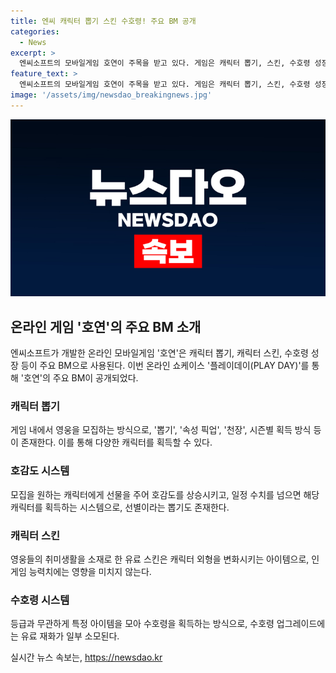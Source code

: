 ```yaml
---
title: 엔씨 캐릭터 뽑기 스킨 수호령! 주요 BM 공개
categories:
  - News
excerpt: >
  엔씨소프트의 모바일게임 호연이 주목을 받고 있다. 게임은 캐릭터 뽑기, 스킨, 수호령 성장 등을 주요 BM으로 소개되며, 다양한 모집 방식과 선물 시스템이 도입되었다. 뽑기, 속성 픽업, 천장, 선별 등으로 캐릭터를 획득할 수 있으며, 호감도를 통해 모집이 가능하고, 영웅들의 취미생활 스킨이 유료로 판매된다. 또한 수호령을 모으는 방식과 업그레이드 시스템도 도입되어 있다. 게임의 다양한 콘텐츠가 유저들에게 화제를 모으고 있다. 호연은 여타 모바일게임과는 차별화된 시스템을 가지고 있어 기대를 모으고 있다.
feature_text: >
  엔씨소프트의 모바일게임 호연이 주목을 받고 있다. 게임은 캐릭터 뽑기, 스킨, 수호령 성장 등을 주요 BM으로 소개되며, 다양한 모집 방식과 선물 시스템이 도입되었다. 뽑기, 속성 픽업, 천장, 선별 등으로 캐릭터를 획득할 수 있으며, 호감도를 통해 모집이 가능하고, 영웅들의 취미생활 스킨이 유료로 판매된다. 또한 수호령을 모으는 방식과 업그레이드 시스템도 도입되어 있다. 게임의 다양한 콘텐츠가 유저들에게 화제를 모으고 있다. 호연은 여타 모바일게임과는 차별화된 시스템을 가지고 있어 기대를 모으고 있다.
image: '/assets/img/newsdao_breakingnews.jpg'
---
```


<p><img src="/assets/img/newsdao_breakingnews.jpg" alt="flaretime 속보" /></p>

<h2 data-ke-size="size26">온라인 게임 '호연'의 주요 BM 소개</h2>

<p data-ke-size="size16">엔씨소프트가 개발한 온라인 모바일게임 '호연'은 캐릭터 뽑기, 캐릭터 스킨, 수호령 성장 등이 주요 BM으로 사용된다. 이번 온라인 쇼케이스 '플레이데이(PLAY DAY)'를 통해 '호연'의 주요 BM이 공개되었다.</p>

<h3>캐릭터 뽑기</h3>

<p data-ke-size="size16">게임 내에서 영웅을 모집하는 방식으로, '뽑기', '속성 픽업', '천장', 시즌별 획득 방식 등이 존재한다. 이를 통해 다양한 캐릭터를 획득할 수 있다.</p>

<h3>호감도 시스템</h3>

<p data-ke-size="size16">모집을 원하는 캐릭터에게 선물을 주어 호감도를 상승시키고, 일정 수치를 넘으면 해당 캐릭터를 획득하는 시스템으로, 선별이라는 뽑기도 존재한다.</p>

<h3>캐릭터 스킨</h3>

<p data-ke-size="size16">영웅들의 취미생활을 소재로 한 유료 스킨은 캐릭터 외형을 변화시키는 아이템으로, 인게임 능력치에는 영향을 미치지 않는다.</p>

<h3>수호령 시스템</h3>

<p data-ke-size="size16">등급과 무관하게 특정 아이템을 모아 수호령을 획득하는 방식으로, 수호령 업그레이드에는 유료 재화가 일부 소모된다.</p>
실시간 뉴스 속보는, <a href="https://newsdao.kr" rel="dofollow">https://newsdao.kr</a>


